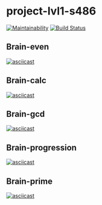 # project-lvl1-s486

[![Maintainability](https://api.codeclimate.com/v1/badges/050d623b6038f0e18800/maintainability)](https://codeclimate.com/github/DmitryLuzko/project-lvl1-s486/maintainability)
[![Build Status](https://travis-ci.com/DmitryLuzko/project-lvl1-s486.svg?branch=master)](https://travis-ci.com/DmitryLuzko/project-lvl1-s486)

## Brain-even
[![asciicast](https://asciinema.org/a/U4iSTEDOuJbB8x7GkWaln78vL.svg)](https://asciinema.org/a/U4iSTEDOuJbB8x7GkWaln78vL)

## Brain-calc
[![asciicast](https://asciinema.org/a/h7uFFfaMbsqRA9ISSwKA44ZqN.svg)](https://asciinema.org/a/h7uFFfaMbsqRA9ISSwKA44ZqN)

## Brain-gcd
[![asciicast](https://asciinema.org/a/MTs2oJ3FHB5Ixwq3l2yLw6i6W.svg)](https://asciinema.org/a/MTs2oJ3FHB5Ixwq3l2yLw6i6W)

## Brain-progression
[![asciicast](https://asciinema.org/a/FLwPZXmfSe96tf6t6SOj0zr6J.svg)](https://asciinema.org/a/FLwPZXmfSe96tf6t6SOj0zr6J)

## Brain-prime
[![asciicast](https://asciinema.org/a/Kp6bdNtbttIOjiOI9nw5ztnRd.svg)](https://asciinema.org/a/Kp6bdNtbttIOjiOI9nw5ztnRd)
